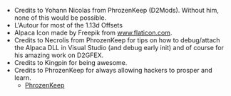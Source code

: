 - Credits to Yohann Nicolas from PhrozenKeep (D2Mods). Without him, none of this would be possible.
- L'Autour for most of the 1.13d Offsets
- Alpaca Icon made by Freepik from www.flaticon.com.
- Credits to Necrolis from PhrozenKeep for tips on how to debug/attach the Alpaca DLL in Visual Studio (and debug early init)
  and of course for his amazing work on D2GFEX.
- Credits to Kingpin for being awesome.
- Credits to PhrozenKeep for always allowing hackers to prosper and learn.
  - [PhrozenKeep](http://d2mods.info/)
